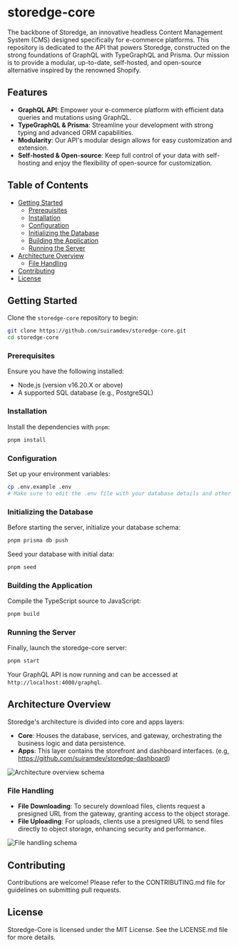 # storedge-core

The backbone of Storedge, an innovative headless Content Management System (CMS) designed specifically for e-commerce platforms. This repository is dedicated to the API that powers Storedge, constructed on the strong foundations of GraphQL with TypeGraphQL and Prisma. Our mission is to provide a modular, up-to-date, self-hosted, and open-source alternative inspired by the renowned Shopify.

## Features

- **GraphQL API**: Empower your e-commerce platform with efficient data queries and mutations using GraphQL.
- **TypeGraphQL & Prisma**: Streamline your development with strong typing and advanced ORM capabilities.
- **Modularity**: Our API's modular design allows for easy customization and extension.
- **Self-hosted & Open-source**: Keep full control of your data with self-hosting and enjoy the flexibility of open-source for customization.


## Table of Contents

- [Getting Started](#getting-started)
  - [Prerequisites](#prerequisites)
  - [Installation](#installation)
  - [Configuration](#configuration)
  - [Initializing the Database](#initializing-the-database)
  - [Building the Application](#building-the-application)
  - [Running the Server](#running-the-server)
- [Architecture Overview](#architecture-overview)
  - [File Handling](#file-handling)
- [Contributing](#contributing)
- [License](#license)

## Getting Started

Clone the `storedge-core` repository to begin:

```bash
git clone https://github.com/suiramdev/storedge-core.git
cd storedge-core
```

### Prerequisites

Ensure you have the following installed:
- Node.js (version v16.20.X or above)
- A supported SQL database (e.g., PostgreSQL)

### Installation

Install the dependencies with `pnpm`:

```bash
pnpm install
```

### Configuration

Set up your environment variables:

```bash
cp .env.example .env
# Make sure to edit the .env file with your database details and other configurations
```

### Initializing the Database

Before starting the server, initialize your database schema:

```bash
pnpm prisma db push
```

Seed your database with initial data:

```bash
pnpm seed
```

### Building the Application

Compile the TypeScript source to JavaScript:

```bash
pnpm build
```

### Running the Server

Finally, launch the storedge-core server:

```bash
pnpm start
```

Your GraphQL API is now running and can be accessed at `http://localhost:4000/graphql`.

## Architecture Overview

Storedge's architecture is divided into core and apps layers:

- **Core**: Houses the database, services, and gateway, orchestrating the business logic and data persistence.
- **Apps**: This layer contains the storefront and dashboard interfaces. (e.g, <https://github.com/suiramdev/storedge-dashboard>)

![Architecture overview schema](https://i.imgur.com/DtJWNji.png)

### File Handling

- **File Downloading**: To securely download files, clients request a presigned URL from the gateway, granting access to the object storage.
- **File Uploading**: For uploads, clients use a presigned URL to send files directly to object storage, enhancing security and performance.

![File handling schema](https://i.imgur.com/Z8cdLgo.png)

## Contributing

Contributions are welcome! Please refer to the CONTRIBUTING.md file for guidelines on submitting pull requests.

## License

Storedge-Core is licensed under the MIT License. See the LICENSE.md file for more details.
